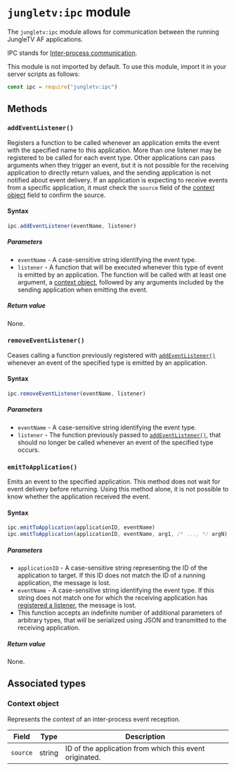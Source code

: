 # `jungletv:ipc` module

The `jungletv:ipc` module allows for communication between the running JungleTV AF applications.

IPC stands for [Inter-process communication](https://en.wikipedia.org/wiki/Inter-process_communication).

This module is not imported by default. To use this module, import it in your server scripts as follows:

```js
const ipc = require("jungletv:ipc")
```

## Methods

### `addEventListener()`

Registers a function to be called whenever an application emits the event with the specified name to this application.
More than one listener may be registered to be called for each event type.
Other applications can pass arguments when they trigger an event, but it is not possible for the receiving application to directly return values, and the sending application is not notified about event delivery.
If an application is expecting to receive events from a specific application, it must check the `source` field of the [context object](#context-object) field to confirm the source.

#### Syntax

```js
ipc.addEventListener(eventName, listener)
```

##### Parameters

- `eventName` - A case-sensitive string identifying the event type.
- `listener` - A function that will be executed whenever this type of event is emitted by an application.
  The function will be called with at least one argument, a [context object](#context-object), followed by any arguments included by the sending application when emitting the event.

##### Return value

None.

### `removeEventListener()`

Ceases calling a function previously registered with [`addEventListener()`](#addeventlistener) whenever an event of the specified type is emitted by an application.

#### Syntax

```js
ipc.removeEventListener(eventName, listener)
```

##### Parameters

- `eventName` - A case-sensitive string identifying the event type.
- `listener` - The function previously passed to [`addEventListener()`](#addeventlistener), that should no longer be called whenever an event of the specified type occurs.

### `emitToApplication()`

Emits an event to the specified application.
This method does not wait for event delivery before returning.
Using this method alone, it is not possible to know whether the application received the event.

#### Syntax

```js
ipc.emitToApplication(applicationID, eventName)
ipc.emitToApplication(applicationID, eventName, arg1, /* ..., */ argN)
```

##### Parameters

- `applicationID` - A case-sensitive string representing the ID of the application to target.
  If this ID does not match the ID of a running application, the message is lost.
- `eventName` - A case-sensitive string identifying the event type.
  If this string does not match one for which the receiving application has [registered a listener](#addeventlistener), the message is lost.
- This function accepts an indefinite number of additional parameters of arbitrary types, that will be serialized using JSON and transmitted to the receiving application.

##### Return value

None.

## Associated types

### Context object

Represents the context of an inter-process event reception.

| Field    | Type   | Description                                             |
| -------- | ------ | ------------------------------------------------------- |
| `source` | string | ID of the application from which this event originated. |